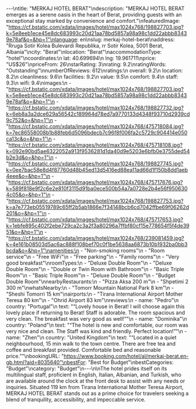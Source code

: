 ---\ntitle: "MERKAJ HOTEL BERAT"\ndescription: "MERKAJ HOTEL BERAT emerges as a serene oasis in the heart of Berat, providing guests with an exceptional stay marked by convenience and comfort."\nfeaturedImage: "https://cf.bstatic.com/xdata/images/hotel/max1024x768/198827703.jpg?k=5e8eeb1ece45e8dc683993c20d21aa78bd5857a98a98c1dd22abbb83439e78af&o=&hp=1"\nlanguage: en\nslug: merkaj-hotel-berat\naddress: "Rruga Sotir Kolea Bulevardi Republika, rr Sotir Kolea, 5001 Berat, Albania"\ncity: "Berat"\nlocation: "Berat"\naccommodationType: "hotel"\ncoordinates:\n  lat: 40.699694\n  lng: 19.961711\nprice: "US$26"\npriceFrom: 26\nstarRating: 3\nrating: 9.2\nratingWords: "Outstanding"\nnumberOfReviews: 612\nratings:\n  overall: 9.2\n  location: 8.2\n  cleanliness: 9.6\n  facilities: 9.2\n  value: 9.5\n  comfort: 9.4\n  staff: 9.3\n  wifi: 9.4\nimages:\n  - "https://cf.bstatic.com/xdata/images/hotel/max1024x768/198827703.jpg?k=5e8eeb1ece45e8dc683993c20d21aa78bd5857a98a98c1dd22abbb83439e78af&o=&hp=1"\n  - "https://cf.bstatic.com/xdata/images/hotel/max1024x768/198827732.jpg?k=6eb8a3a2dce629a56542c189964d78ed7a9770133d4348f93710d2939cd9c752&o=&hp=1"\n  - "https://cf.bstatic.com/xdata/images/hotel/max1024x768/475718084.jpg?k=7ec86558008b1b88feb6d5096bdecb7c96f8f006fa2c5729c904414e050ca13c&o=&hp=1"\n  - "https://cf.bstatic.com/xdata/images/hotel/max1024x768/475718108.jpg?k=092e90bd5ae6322052a913f9536281d1da40d9e5203e6bfb0e3755ded54b2e3d&o=&hp=1"\n  - "https://cf.bstatic.com/xdata/images/hotel/max1024x768/198827745.jpg?k=0ee7bac58e8d4f87760d48b45ed13d5416ed88ea11ad66d1f150b8dd1aeb4eee&o=&hp=1"\n  - "https://cf.bstatic.com/xdata/images/hotel/max1024x768/475717676.jpg?k=589f818e9f2c6e2e810f3115d91ba0ece500b54a7a0728e2b4e56f9506304c05&o=&hp=1"\n  - "https://cf.bstatic.com/xdata/images/hotel/max1024x768/198827753.jpg?k=a7e773eb05519789c65ff2b5ab1866e7f34148bcb6cd7042ffbe69f06262d201&o=&hp=1"\n  - "https://cf.bstatic.com/xdata/images/hotel/max1024x768/475717653.jpg?k=1ebfe895c402f2ebe729ca2c3a2f3a80296a7ffbf80cf15e778654f5f4de3951&o=&hp=1"\n  - "https://cf.bstatic.com/xdata/images/hotel/max1024x768/239081459.jpg?k=4e161b08503d5ac6ac888f108bef70c0f1be5638aa6873b10b1932ba0bb3bcda&o=&hp=1"\namenities:\n  - "Non-smoking rooms"\n  - "Room service"\n  - "Free WiFi"\n  - "Free parking"\n  - "Family rooms"\n  - "Very good breakfast"\nroomTypes:\n  - "Deluxe Double Room"\n  - "Deluxe Double Room"\n  - "Double or Twin Room with Bathroom"\n  - "Basic Triple Room"\n  - "Basic Triple Room"\n  - "Deluxe Double Room"\n  - "Budget Double Room"\nnearbyRestaurants:\n  - "Pizza Aksa 200 m"\n  - "Shpetimi 2 300 m"\nwhatsNearby:\n  - "Tomorr Mountain National Park 8 km"\n  - "Sheshi Tomorri 15 km"\nairports:\n  - "Tirana International Airport Mother Teresa 80 km"\n  - "Ohrid Airport 83 km"\nreviews:\n  - name: "Pedro"\n    country: "Portugal"\n    text: "“Lovely house in Berat! I will choose again this lovely place if returning to Berat! Staff is adorable. The room spacious and very clean.
The breakfast was very good as well!”"\n  - name: "Dominika"\n    country: "Poland"\n    text: "“The hotel is new and comfortable, our room was very nice and clean. The Staff was kind and friendly. Perfect location!”"\n  - name: "Zhen"\n    country: "United Kingdom"\n    text: "“Located in a quiet neighbourhood, 15 min walk to the town centre. There are free tea and coffee and breakfast provided. Comfortable bed and reasonable price.”"\nbookingURL: "https://www.booking.com/hotel/al/merkaj-berat.en-gb.html?aid=8035640"\nbestFor: "Best for Budget"\nbestCategories: "Budget"\ncategory: "Budget"\n---\n\nThe hotel prides itself on its multilingual staff, proficient in English, Italian, Albanian, and Turkish, who are available around the clock at the front desk to assist with any needs or inquiries. Situated 119 km from Tirana International Mother Teresa Airport, MERKAJ HOTEL BERAT stands out as a prime choice for travelers seeking a blend of tranquility, accessibility, and impeccable service.